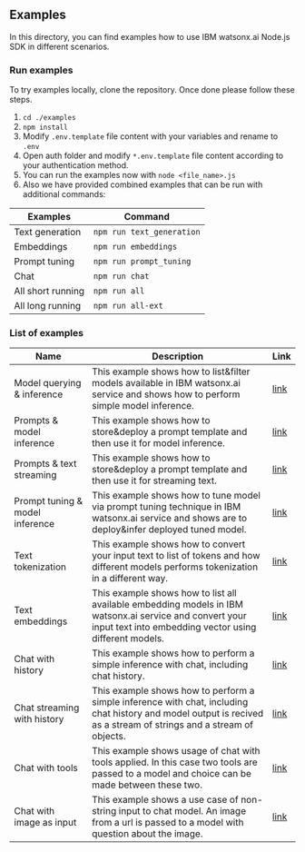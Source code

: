 ## Examples

In this directory, you can find examples how to use IBM watsonx.ai Node.js SDK in different scenarios.

### Run examples

To try examples locally, clone the repository. Once done please follow these steps.
1. ```cd ./examples```
2. ```npm install```
3. Modify ```.env.template``` file content with your variables and rename to ```.env```
4. Open auth folder and modify ```*.env.template``` file content according to your authentication method.
5. You can run the examples now with ```node <file_name>.js```
6. Also we have provided combined examples that can be run with additional commands:

| Examples | Command | 
|---|---|
| Text generation | ```npm run text_generation``` |
| Embeddings | ```npm run embeddings``` |
| Prompt tuning | ```npm run prompt_tuning``` |
| Chat | ```npm run chat``` |
| All short running | ```npm run all``` |
| All long running | ```npm run all-ext``` |

### List of examples

| Name | Description | Link |
|---|---|---|
| Model querying & inference | This example shows how to list&filter models available in IBM watsonx.ai service and shows how to perform simple model inference. | [link](./example_list_models_and_generate_text.js) |
| Prompts & model inference | This example shows how to store&deploy a prompt template and then use it for model inference. | [link](./example_prompt_generate_text.js) |
| Prompts & text streaming | This example shows how to store&deploy a prompt template and then use it for streaming text. | [link](./example_prompt_generate_stream_text.js) |
| Prompt tuning & model inference | This example shows how to tune model via prompt tuning technique in IBM watsonx.ai service and shows are to deploy&infer deployed tuned model. | [link](./example_prompt_tuning.js) |
| Text tokenization  | This example shows how to convert your input text to list of tokens and how different models performs tokenization in a different way. | [link](./example_tokenize_input.js) |
| Text embeddings  | This example shows how to list all available embedding models in IBM watsonx.ai service and convert your input text into embedding vector using different models. | [link](./example_generate_embeddings.js) |
| Chat with history | This example shows how to perform a simple inference with chat, including chat history. | [link](./example_chat.js) |
| Chat streaming with history  | This example shows how to perform a simple inference with chat, including chat history and model output is recived as a stream of strings and a stream of objects. | [link](./example_chat_stream.js) |
| Chat with tools  | This example shows usage of chat with tools applied. In this case two tools are passed to a model and choice can be made between these two. | [link](./example_chat_tools.js) |
| Chat with image as input  | This example shows a use case of non-string input to chat model. An image from a url is passed to a model with question about the image. | [link](./example_chat_image.js) |
